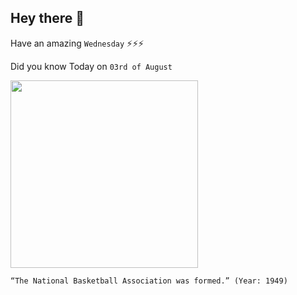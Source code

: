 ## Hey there 👋
Have an amazing `Wednesday` ⚡⚡⚡

Did you know Today on `03rd of August`
 
 [<img src="https://api.time.com/wp-content/uploads/2016/05/160524-nba-anniversary-14.jpg" width="300" />](https://en.wikipedia.org/wiki/National_Basketball_Association) 
 ```
“The National Basketball Association was formed.” (Year: 1949)
```
